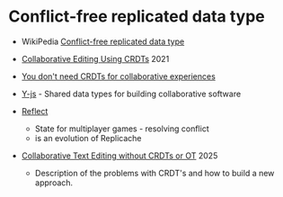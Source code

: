 Conflict-free replicated data type
=================

* WikiPedia [Conflict-free replicated data type](https://en.wikipedia.org/wiki/Conflict-free_replicated_data_type)
* [Collaborative Editing Using CRDTs](http://www.pierrehedkvist.com/posts/collaborative-editing-using-crdts) 2021
* [You don't need CRDTs for collaborative experiences](https://zknill.io/posts/collaboration-no-crdts/)

* [Y-js](https://github.com/yjs/yjs) -  Shared data types for building collaborative software 
* [Reflect](https://rocicorp.dev/blog/ready-player-two)
    * State for multiplayer games - resolving conflict
    * is an evolution of Replicache

* [Collaborative Text Editing without CRDTs or OT](https://mattweidner.com/2025/05/21/text-without-crdts.html) 2025
    * Description of the problems with CRDT's and how to build a new approach.
